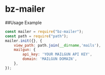 # bz-mailer

##Usage Example

```javascript
const mailer = require("bz-mailer");
const path = require("path");
mailer.init({}, {
    view_path: path.join(__dirname,'mails'),
    mailgun: {
        api_key: 'YOUR MAILGUN API KEY',
        domain: 'MAILGUN DOMAIN',
    },
});
```